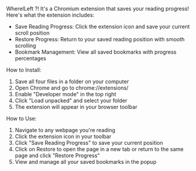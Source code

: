 WhereILeft ?!
It's a Chromium extension that saves your reading progress! Here's what the extension includes:
  - Save Reading Progress: Click the extension icon and save your current scroll position
  - Restore Progress: Return to your saved reading position with smooth scrolling
  - Bookmark Management: View all saved bookmarks with progress percentages

How to Install:
1. Save all four files in a folder on your computer
2. Open Chrome and go to chrome://extensions/
3. Enable "Developer mode" in the top right
4. Click "Load unpacked" and select your folder
5. The extension will appear in your browser toolbar

How to Use:
1. Navigate to any webpage you're reading
2. Click the extension icon in your toolbar
3. Click "Save Reading Progress" to save your current position
4. Click on Restore to open the page in a new tab or return to the same page and click "Restore Progress"
5. View and manage all your saved bookmarks in the popup

